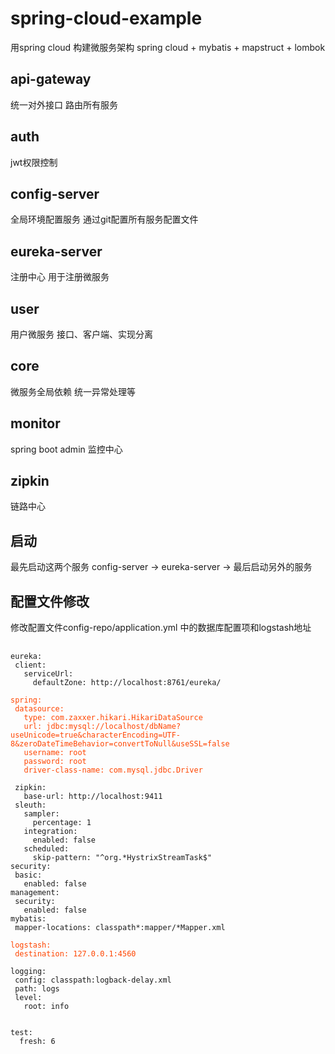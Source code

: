 # spring-cloud-example
用spring cloud 构建微服务架构 spring cloud + mybatis + mapstruct + lombok

## api-gateway
统一对外接口 路由所有服务
## auth
jwt权限控制
## config-server
全局环境配置服务 通过git配置所有服务配置文件
## eureka-server
注册中心 用于注册微服务
## user
用户微服务 接口、客户端、实现分离
## core
微服务全局依赖 统一异常处理等
## monitor
spring boot admin 监控中心
## zipkin
链路中心

## 启动
最先启动这两个服务 config-server -> eureka-server -> 最后启动另外的服务

## 配置文件修改
修改配置文件config-repo/application.yml 中的数据库配置项和logstash地址
<pre>
    <code>
eureka:
 client:
   serviceUrl:
     defaultZone: http://localhost:8761/eureka/
<font color=#FF4500>
spring:
 datasource:
   type: com.zaxxer.hikari.HikariDataSource
   url: jdbc:mysql://localhost/dbName?useUnicode=true&characterEncoding=UTF-8&zeroDateTimeBehavior=convertToNull&useSSL=false
   username: root
   password: root
   driver-class-name: com.mysql.jdbc.Driver
</font>
 zipkin:
   base-url: http://localhost:9411
 sleuth:
   sampler:
     percentage: 1
   integration:
     enabled: false
   scheduled:
     skip-pattern: "^org.*HystrixStreamTask$"
security:
 basic:
   enabled: false
management:
 security:
   enabled: false
mybatis:
 mapper-locations: classpath*:mapper/*Mapper.xml
<font color=#FF4500>
logstash:
 destination: 127.0.0.1:4560
</font>
logging:
 config: classpath:logback-delay.xml
 path: logs
 level:
   root: info
   
   
test:
  fresh: 6
  <code>
<pre>
